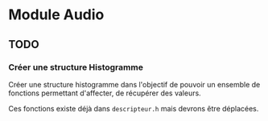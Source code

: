 # Module Audio

## TODO

### Créer une structure Histogramme

Créer une structure histogramme dans l'objectif de pouvoir un ensemble
de fonctions permettant d'affecter, de récupérer des valeurs.

Ces fonctions existe déjà dans ``descripteur.h`` mais devrons être déplacées.
